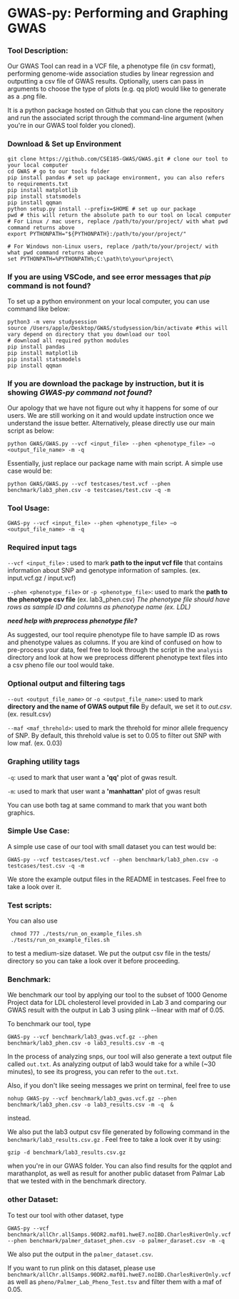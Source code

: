 # GWAS-py: Performing and Graphing GWAS
### Tool Description:
Our GWAS Tool can read in a VCF file, a phenotype file (in csv format), performing genome-wide
association studies by linear regression and outputting a csv file of GWAS results. Optionally,
users can pass in arguments to choose the type of plots (e.g. qq plot) would like to generate as
a .png file. 

It is a python package hosted on Github that you can clone the repository and run
the associated script through the command-line argument (when you're in our GWAS tool folder you cloned). 

### Download & Set up Environment 
```
git clone https://github.com/CSE185-GWAS/GWAS.git # clone our tool to your local computer 
cd GWAS # go to our tools folder 
pip install pandas # set up package environment, you can also refers to requirements.txt
pip install matplotlib
pip install statsmodels
pip install qqman
python setup.py install --prefix=$HOME # set up our package 
pwd # this will return the absolute path to our tool on local computer
# For Linux / mac users, replace /path/to/your/project/ with what pwd command returns above 
export PYTHONPATH="${PYTHONPATH}:/path/to/your/project/"

# For Windows non-Linux users, replace /path/to/your/project/ with what pwd command returns above 
set PYTHONPATH=%PYTHONPATH%;C:\path\to\your\project\
```

### If you are using VSCode, and see error messages that *pip* command is not found?
To set up a python environment on your local computer, you can use command like
below:
```
python3 -m venv studysession
source /Users/apple/Desktop/GWAS/studysession/bin/activate #this will vary depend on directory that you download our tool 
# download all required python modules  
pip install pandas
pip install matplotlib
pip install statsmodels
pip install qqman
```

### If you are download the package by instruction, but it is showing *GWAS-py command not found*?
Our apology that we have not figure out why it happens for some of our users. We are still working on it and would update instruction once we understand the issue better. 
Alternatively, please directly use our main script as below:

```python GWAS/GWAS.py --vcf <input_file> --phen <phenotype_file> –o <output_file_name> -m -q  ```

Essentially, just replace our package name with main script. A simple use case would be: 

```python GWAS/GWAS.py --vcf testcases/test.vcf --phen benchmark/lab3_phen.csv -o testcases/test.csv -q -m ```


### Tool Usage: 

```GWAS-py --vcf <input_file> --phen <phenotype_file> –o <output_file_name> -m -q  ```

### Required input tags 

```--vcf <input_file>``` : used to mark **path to the input vcf file** that contains information about SNP and genotype information of samples. (ex. input.vcf.gz / input.vcf)

```--phen <phenotype_file>``` or ```-p <phenotype_file>```: used to mark the **path to the phenotype csv file** (ex. lab3_phen.csv)
*The phenotype file should have rows as sample ID and columns as phenotype name (ex. LDL)*

***need help with preprocess phenotype file?***

As suggested, our tool require phenotype file to have sample ID as rows and phenotype values as columns. 
If you are kind of confused on how to pre-process your data, feel free to look through the script in the ```analysis``` directory and look at how we preprocess different phenotype text files into a csv pheno file our tool would take. 

### Optional output and filtering tags 

```--out <output_file_name>``` or ```-o <output_file_name>```: used to mark **directory and the name of GWAS output file** By default, we set it to *out.csv*. (ex. result.csv)


```--maf <maf_threhold>```: used to mark the threhold for minor allele frequency of SNP. By default, this threhold value is set to 0.05 to filter out SNP with low maf. (ex. 0.03)

### Graphing utility tags

```-q```: used to mark that user want a  **'qq'** plot of gwas result.

```-m```: used to mark that user want a **'manhattan'** plot of gwas result 

You can use both tag at same command to mark that you want both graphics. 


### Simple Use Case:
A simple use case of our tool with small dataset you can test would be:
```
GWAS-py --vcf testcases/test.vcf --phen benchmark/lab3_phen.csv -o testcases/test.csv -q -m
```
We store the example output files in the README in testcases. Feel free to take a look over it.

### Test scripts: 
You can also use 
 ```
  chmod 777 ./tests/run_on_example_files.sh
  ./tests/run_on_example_files.sh
```

to test a medium-size dataset. We put the output csv file in the tests/ directory so you can take a look over it before proceeding. 

### Benchmark:
We benchmark our tool by applying our tool to the subset of 1000 Genome Project data
for LDL cholesterol level provided in Lab 3 and comparing our GWAS result with the output in Lab 3 using plink --linear with maf of 0.05. 

To benchmark our tool, type 
  
```
GWAS-py --vcf benchmark/lab3_gwas.vcf.gz --phen benchmark/lab3_phen.csv -o lab3_results.csv -m -q 
```
  
In the process of analyzing snps, our tool will also generate a text output file called ```out.txt```. As analyzing output of lab3 would take for a while (~30 minutes), to see its progress, you can refer to the ```out.txt```. 

Also, if you don't like seeing messages we print on terminal, feel free to use  
  
```
nohup GWAS-py --vcf benchmark/lab3_gwas.vcf.gz --phen benchmark/lab3_phen.csv -o lab3_results.csv -m -q  &
```
instead.
  
We also put the lab3 output csv file generated by following command in the ```benchmark/lab3_results.csv.gz``` . Feel free to take a look over it by using:
  ```
  gzip -d benchmark/lab3_results.csv.gz
  ```
when you're in our GWAS folder. You can also find results for the qqplot and marathanplot, as well as result for another public dataset from Palmar Lab that we tested with in the benchmark directory.


### other Dataset:
To test our tool with other dataset, type 
  
```
GWAS-py --vcf benchmark/allChr.allSamps.90DR2.maf01.hweE7.noIBD.CharlesRiverOnly.vcf --phen benchmark/palmer_dataset_phen.csv -o palmer_daraset.csv -m -q
```
We also put the output in the ```palmer_dataset.csv```. 

If you want to run plink on this dataset, please use ```benchmark/allChr.allSamps.90DR2.maf01.hweE7.noIBD.CharlesRiverOnly.vcf``` as well as ```pheno/Palmer_Lab_Pheno_Test.tsv``` and filter them with a maf of 0.05. 
